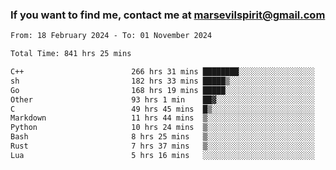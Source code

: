 ### If you want to find me, contact me at marsevilspirit@gmail.com

<!--
**marsevilspirit/marsevilspirit** is a ✨ _special_ ✨ repository because its `README.md` (this file) appears on your GitHub profile.

Here are some ideas to get you started:

- 🔭 I’m currently working on ...
- 🌱 I’m currently learning ...
- 👯 I’m looking to collaborate on ...
- 🤔 I’m looking for help with ...
- 💬 Ask me about ...
- 📫 How to reach me: ...
- 😄 Pronouns: ...
- ⚡ Fun fact: ...
-->
<!--START_SECTION:waka-->

```txt
From: 18 February 2024 - To: 01 November 2024

Total Time: 841 hrs 25 mins

C++                        266 hrs 31 mins ████████░░░░░░░░░░░░░░░░░   31.68 %
sh                         182 hrs 33 mins █████▒░░░░░░░░░░░░░░░░░░░   21.70 %
Go                         168 hrs 19 mins █████░░░░░░░░░░░░░░░░░░░░   20.01 %
Other                      93 hrs 1 min    ██▓░░░░░░░░░░░░░░░░░░░░░░   11.05 %
C                          49 hrs 45 mins  █▒░░░░░░░░░░░░░░░░░░░░░░░   05.91 %
Markdown                   11 hrs 44 mins  ▒░░░░░░░░░░░░░░░░░░░░░░░░   01.39 %
Python                     10 hrs 24 mins  ▒░░░░░░░░░░░░░░░░░░░░░░░░   01.24 %
Bash                       8 hrs 25 mins   ▒░░░░░░░░░░░░░░░░░░░░░░░░   01.00 %
Rust                       7 hrs 37 mins   ▒░░░░░░░░░░░░░░░░░░░░░░░░   00.91 %
Lua                        5 hrs 16 mins   ░░░░░░░░░░░░░░░░░░░░░░░░░   00.63 %
```

<!--END_SECTION:waka-->
